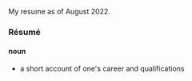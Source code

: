 My resume as of August 2022. 


### Résumé 
#### noun
- a short account of one's career and qualifications
